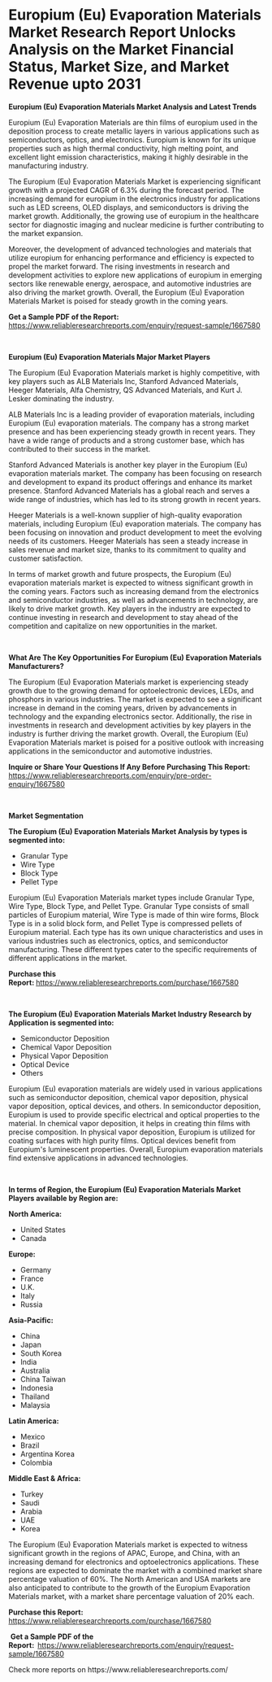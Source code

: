 <p><h1>Europium (Eu) Evaporation Materials Market Research Report Unlocks Analysis on the Market Financial Status, Market Size, and Market Revenue upto 2031</h1></p><p><strong>Europium (Eu) Evaporation Materials Market Analysis and Latest Trends</strong></p>
<p><p>Europium (Eu) Evaporation Materials are thin films of europium used in the deposition process to create metallic layers in various applications such as semiconductors, optics, and electronics. Europium is known for its unique properties such as high thermal conductivity, high melting point, and excellent light emission characteristics, making it highly desirable in the manufacturing industry.</p><p>The Europium (Eu) Evaporation Materials Market is experiencing significant growth with a projected CAGR of 6.3% during the forecast period. The increasing demand for europium in the electronics industry for applications such as LED screens, OLED displays, and semiconductors is driving the market growth. Additionally, the growing use of europium in the healthcare sector for diagnostic imaging and nuclear medicine is further contributing to the market expansion.</p><p>Moreover, the development of advanced technologies and materials that utilize europium for enhancing performance and efficiency is expected to propel the market forward. The rising investments in research and development activities to explore new applications of europium in emerging sectors like renewable energy, aerospace, and automotive industries are also driving the market growth. Overall, the Europium (Eu) Evaporation Materials Market is poised for steady growth in the coming years.</p></p>
<p><strong>Get a Sample PDF of the Report:&nbsp;</strong> <a href="https://www.reliableresearchreports.com/enquiry/request-sample/1667580">https://www.reliableresearchreports.com/enquiry/request-sample/1667580</a></p>
<p>&nbsp;</p>
<p><strong>Europium (Eu) Evaporation Materials Major Market Players</strong></p>
<p><p>The Europium (Eu) Evaporation Materials market is highly competitive, with key players such as ALB Materials Inc, Stanford Advanced Materials, Heeger Materials, Alfa Chemistry, QS Advanced Materials, and Kurt J. Lesker dominating the industry.</p><p>ALB Materials Inc is a leading provider of evaporation materials, including Europium (Eu) evaporation materials. The company has a strong market presence and has been experiencing steady growth in recent years. They have a wide range of products and a strong customer base, which has contributed to their success in the market.</p><p>Stanford Advanced Materials is another key player in the Europium (Eu) evaporation materials market. The company has been focusing on research and development to expand its product offerings and enhance its market presence. Stanford Advanced Materials has a global reach and serves a wide range of industries, which has led to its strong growth in recent years.</p><p>Heeger Materials is a well-known supplier of high-quality evaporation materials, including Europium (Eu) evaporation materials. The company has been focusing on innovation and product development to meet the evolving needs of its customers. Heeger Materials has seen a steady increase in sales revenue and market size, thanks to its commitment to quality and customer satisfaction.</p><p>In terms of market growth and future prospects, the Europium (Eu) evaporation materials market is expected to witness significant growth in the coming years. Factors such as increasing demand from the electronics and semiconductor industries, as well as advancements in technology, are likely to drive market growth. Key players in the industry are expected to continue investing in research and development to stay ahead of the competition and capitalize on new opportunities in the market.</p></p>
<p>&nbsp;</p>
<p><strong>What Are The Key Opportunities For Europium (Eu) Evaporation Materials Manufacturers?</strong></p>
<p><p>The Europium (Eu) Evaporation Materials market is experiencing steady growth due to the growing demand for optoelectronic devices, LEDs, and phosphors in various industries. The market is expected to see a significant increase in demand in the coming years, driven by advancements in technology and the expanding electronics sector. Additionally, the rise in investments in research and development activities by key players in the industry is further driving the market growth. Overall, the Europium (Eu) Evaporation Materials market is poised for a positive outlook with increasing applications in the semiconductor and automotive industries.</p></p>
<p><strong>Inquire or Share Your Questions If Any Before Purchasing This Report:</strong> <a href="https://www.reliableresearchreports.com/enquiry/pre-order-enquiry/1667580">https://www.reliableresearchreports.com/enquiry/pre-order-enquiry/1667580</a></p>
<p>&nbsp;</p>
<p><strong>Market Segmentation</strong></p>
<p><strong>The Europium (Eu) Evaporation Materials Market Analysis by types is segmented into:</strong></p>
<p><ul><li>Granular Type</li><li>Wire Type</li><li>Block Type</li><li>Pellet Type</li></ul></p>
<p><p>Europium (Eu) Evaporation Materials market types include Granular Type, Wire Type, Block Type, and Pellet Type. Granular Type consists of small particles of Europium material, Wire Type is made of thin wire forms, Block Type is in a solid block form, and Pellet Type is compressed pellets of Europium material. Each type has its own unique characteristics and uses in various industries such as electronics, optics, and semiconductor manufacturing. These different types cater to the specific requirements of different applications in the market.</p></p>
<p><strong>Purchase this Report:&nbsp;</strong><a href="https://www.reliableresearchreports.com/purchase/1667580">https://www.reliableresearchreports.com/purchase/1667580</a></p>
<p>&nbsp;</p>
<p><strong>The Europium (Eu) Evaporation Materials Market Industry Research by Application is segmented into:</strong></p>
<p><ul><li>Semiconductor Deposition</li><li>Chemical Vapor Deposition</li><li>Physical Vapor Deposition</li><li>Optical Device</li><li>Others</li></ul></p>
<p><p>Europium (Eu) evaporation materials are widely used in various applications such as semiconductor deposition, chemical vapor deposition, physical vapor deposition, optical devices, and others. In semiconductor deposition, Europium is used to provide specific electrical and optical properties to the material. In chemical vapor deposition, it helps in creating thin films with precise composition. In physical vapor deposition, Europium is utilized for coating surfaces with high purity films. Optical devices benefit from Europium's luminescent properties. Overall, Europium evaporation materials find extensive applications in advanced technologies.</p></p>
<p>&nbsp;</p>
<p><strong>In terms of Region, the Europium (Eu) Evaporation Materials Market Players available by Region are:</strong></p>
<p>
    <p> <strong> North America: </strong>
        <ul>
            <li>United States</li>
            <li>Canada</li>
        </ul>
        </p> 
    <p> <strong> Europe: </strong>
        <ul>
            <li>Germany</li>
            <li>France</li>
            <li>U.K.</li>
            <li>Italy</li>
            <li>Russia</li>
        </ul>
        </p> 
    <p> <strong> Asia-Pacific: </strong>
        <ul>
            <li>China</li>
            <li>Japan</li>
            <li>South Korea</li>
            <li>India</li>
            <li>Australia</li>
            <li>China Taiwan</li>
            <li>Indonesia</li>
            <li>Thailand</li>
            <li>Malaysia</li>
        </ul>
        </p> 
    <p> <strong> Latin America: </strong>
        <ul>
            <li>Mexico</li>
            <li>Brazil</li>
            <li>Argentina Korea</li>
            <li>Colombia</li>
        </ul>
        </p> 
    <p> <strong> Middle East & Africa: </strong>
        <ul>
            <li>Turkey</li>
            <li>Saudi</li>
            <li>Arabia</li>
            <li>UAE</li>
            <li>Korea</li>
        </ul>
    </p>
    </p>
<p><p>The Europium (Eu) Evaporation Materials market is expected to witness significant growth in the regions of APAC, Europe, and China, with an increasing demand for electronics and optoelectronics applications. These regions are expected to dominate the market with a combined market share percentage valuation of 60%. The North American and USA markets are also anticipated to contribute to the growth of the Europium Evaporation Materials market, with a market share percentage valuation of 20% each.</p></p>
<p><strong>Purchase this Report: </strong><a href="https://www.reliableresearchreports.com/purchase/1667580">https://www.reliableresearchreports.com/purchase/1667580</a></p>
<p>&nbsp;<strong>Get a Sample PDF of the Report:&nbsp;&nbsp;</strong><a href="https://www.reliableresearchreports.com/enquiry/request-sample/1667580">https://www.reliableresearchreports.com/enquiry/request-sample/1667580</a></p>
<p><strong></strong></p>
<p>Check more reports on https://www.reliableresearchreports.com/</p>